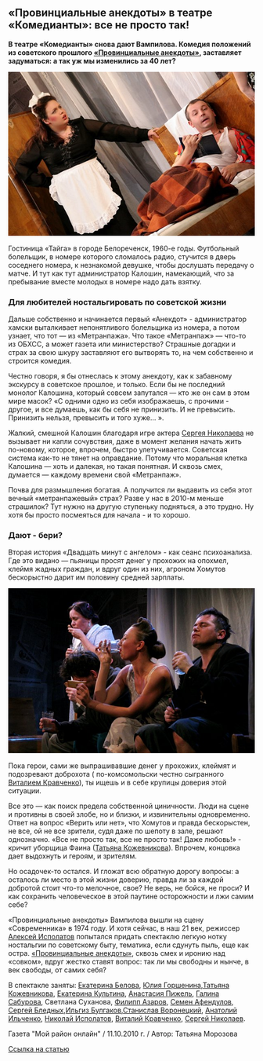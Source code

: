 ## «Провинциальные анекдоты» в театре «Комедианты»: все не просто так!


**В театре «Комедианты» снова дают Вампилова. Комедия положений из советского прошлого [«Провинциальные анекдоты»][0], заставляет задуматься: а так уж мы изменились за 40 лет?**


![](image-01.jpg)


Гостиница «Тайга» в городе Белореченск, 1960-е годы. Футбольный болельщик, в номере которого сломалось радио, стучится в дверь соседнего номера, к незнакомой девушке, чтобы дослушать передачу о матче. И тут как тут администратор Калошин, намекающий, что за пребывание вместе молодых в номере надо дать взятку.


### Для любителей ностальгировать по советской жизни

Дальше собственно и начинается первый «Анекдот» - администратор хамски выталкивает непонятливого болельщика из номера, а потом узнает, что тот — из «Метранпажа». Что такое «Метранпаж» — что-то из ОБХСС, а может газета или министерство? Страшные догадки и страх за свою шкуру заставляют его вытворять то, на чем собственно и строится комедия.


Честно говоря, я бы отнеслась к этому анекдоту, как к забавному экскурсу в советское прошлое, и только. Если бы не последний монолог Калошина, который совсем запутался — кто же он сам в этом мире масок? «С одними одно из себя изображаешь, с прочими - другое, и все думаешь, как бы себя не принизить. И не превысить. Принизить нельзя, превысить и того хуже... ».


Жалкий, смешной Калошин благодаря игре актера [Сергея Николаева][1] не вызывает ни капли сочувствия, даже в момент желания начать жить по-новому, которое, впрочем, быстро улетучивается. Советская система как-то не тянет на оправдание. Потому что моральная клетка Калошина — хоть и далекая, но такая понятная. И сквозь смех, думается — каждому времени свой «Метранпаж».


Почва для размышления богатая. А получится ли выдавить из себя этот вечный «метранпажевый» страх? Разве у нас в 2010-м меньше страшилок? Тут нужно на другую ступеньку подняться, а это трудно. Ну хотя бы просто посмеяться для начала - и то хорошо.


### Дают - бери?

Вторая история «Двадцать минут с ангелом» - как сеанс психоанализа. Где это видано — пьяницы просят денег у прохожих на опохмел, клеймя жадных граждан, и вдруг один из них, агроном Хомутов бескорыстно дарит им половину средней зарплаты.


![](image-02.jpg)


Пока герои, сами же выпрашивавшие денег у прохожих, клеймят и подозревают доброхота ( по-комсомольски честно сыгранного [Виталием Кравченко][2]), ты ищешь и в себе крупицы доверия этой ситуации.


Все это — как поиск предела собственной циничности. Люди на сцене и противны в своей злобе, но и близки, и извинительны одновременно. Ответ на вопрос «Верить или нет», что Хомутов и правда бескорыстен, не все, ой не все зрители, судя даже по шепоту в зале, решают однозначно. «Все не просто так, все не просто так! Даже любовь!» - кричит уборщица Фаина ([Татьяна Кожевникова][3]). Впрочем, концовка дает выдохнуть и героям, и зрителям.


Но осадочек-то остался. И гложат всю обратную дорогу вопросы: а осталось ли место в этой жизни доверию, правда ли за каждой добротой стоит что-то мелочное, свое? Не верь, не бойся, не проси? И как сохранить человеческое в этой паутине осторожности и лжи самим себе?


«Провинциальные анекдоты» Вампилова вышли на сцену «Современника» в 1974 году. И хотя сейчас, в наш 21 век, режиссер [Алексей Исполатов][4] попытался придать спектаклю легкую нотку ностальгии по советскому быту, тематика, если сдунуть пыль, еще как остра. [«Провинциальные анекдоты»][0], сквозь смех и иронию над «совком», вдруг жестко ставят вопрос: так ли мы свободны и нынче, в век свободы, от самих себя?


В спектакле заняты: [Екатерина Белова][5], [Юлия Горшенина][6],[Татьяна Кожевникова][3], [Екатерина Культина][7], [Анастасия Пижель][8], [Галина Сабурова][9], Светлана Суханова, [Филипп Азаров][11], [Семен Афендулов][12], [Сергей Бледных][13],[Ильгиз Булгаков][14],[Станислав Воронецкий][15], [Анатолий Ильченко][16], [Николай Исполатов][17], [Виталий Кравченко][2], [Сергей Николаев][1].


Газета "Мой район онлайн" / 11.10.2010 г. / Автор: Татьяна Морозова


[Ссылка на статью][18]

[0]: ../../performance/provintsialnye-anekdoty "Провинциальные анекдоты"
[1]: ../../person/sergei-nikolaev "Сергей Николаев"
[2]: ../../person/vitalii-kravchenko "Виталий Кравченко"
[3]: ../../person/tatyana-kozhevnikova "Татьяна Кожевникова"
[4]: ../../person/aleksei-ispolatov "Алексей Исполатов"
[5]: ../../person/ekaterina-belova "Екатерина Белова"
[6]: ../../person/yuliya-gorshenina "Юлия Горшенина"
[7]: ../../person/ekaterina-kultina "Екатерина Культина"
[8]: ../../person/anastasiya-pizhel "Анастасия Пижель"
[9]: ../../person/galina-saburova "Галина Сабурова"
[11]: ../../person/filipp-azarov "Филипп Азаров"
[12]: ../../person/semyon-afendulov "Семён Афендулов"
[13]: ../../person/sergei-blednykh "Сергей Бледных"
[14]: ../../person/ilgiz-bulgakov "Ильгиз Булгаков"
[15]: ../../person/stanislav-voronetskii "Станислав Воронецкий"
[16]: ../../person/anatolii-ilchenko "Анатолий Ильченко"
[17]: ../../person/nikolai-ispolatov "Николай Исполатов"
[18]: http://www.mr7.ru/articles/33937/